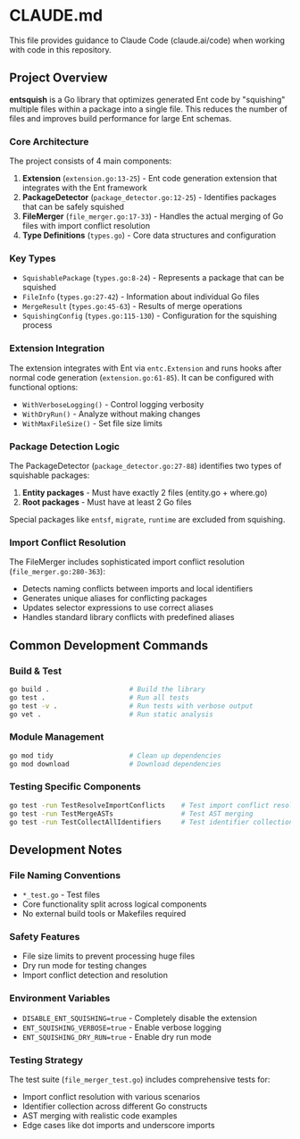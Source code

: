 # CLAUDE.md

This file provides guidance to Claude Code (claude.ai/code) when working with code in this repository.

## Project Overview

**entsquish** is a Go library that optimizes generated Ent code by "squishing" multiple files within a package into a single file. This reduces the number of files and improves build performance for large Ent schemas.

### Core Architecture

The project consists of 4 main components:

1. **Extension** (`extension.go:13-25`) - Ent code generation extension that integrates with the Ent framework
2. **PackageDetector** (`package_detector.go:12-25`) - Identifies packages that can be safely squished 
3. **FileMerger** (`file_merger.go:17-33`) - Handles the actual merging of Go files with import conflict resolution
4. **Type Definitions** (`types.go`) - Core data structures and configuration

### Key Types

- `SquishablePackage` (`types.go:8-24`) - Represents a package that can be squished
- `FileInfo` (`types.go:27-42`) - Information about individual Go files  
- `MergeResult` (`types.go:45-63`) - Results of merge operations
- `SquishingConfig` (`types.go:115-130`) - Configuration for the squishing process

### Extension Integration

The extension integrates with Ent via `entc.Extension` and runs hooks after normal code generation (`extension.go:61-85`). It can be configured with functional options:

- `WithVerboseLogging()` - Control logging verbosity
- `WithDryRun()` - Analyze without making changes
- `WithMaxFileSize()` - Set file size limits

### Package Detection Logic

The PackageDetector (`package_detector.go:27-88`) identifies two types of squishable packages:

1. **Entity packages** - Must have exactly 2 files (entity.go + where.go)
2. **Root packages** - Must have at least 2 Go files

Special packages like `entsf`, `migrate`, `runtime` are excluded from squishing.

### Import Conflict Resolution

The FileMerger includes sophisticated import conflict resolution (`file_merger.go:280-363`):

- Detects naming conflicts between imports and local identifiers
- Generates unique aliases for conflicting packages  
- Updates selector expressions to use correct aliases
- Handles standard library conflicts with predefined aliases

## Common Development Commands

### Build & Test
```bash
go build .                    # Build the library
go test .                     # Run all tests  
go test -v .                  # Run tests with verbose output
go vet .                      # Run static analysis
```

### Module Management
```bash
go mod tidy                   # Clean up dependencies
go mod download               # Download dependencies
```

### Testing Specific Components
```bash
go test -run TestResolveImportConflicts    # Test import conflict resolution
go test -run TestMergeASTs                 # Test AST merging
go test -run TestCollectAllIdentifiers     # Test identifier collection
```

## Development Notes

### File Naming Conventions
- `*_test.go` - Test files
- Core functionality split across logical components
- No external build tools or Makefiles required

### Safety Features
- File size limits to prevent processing huge files
- Dry run mode for testing changes
- Import conflict detection and resolution

### Environment Variables
- `DISABLE_ENT_SQUISHING=true` - Completely disable the extension
- `ENT_SQUISHING_VERBOSE=true` - Enable verbose logging
- `ENT_SQUISHING_DRY_RUN=true` - Enable dry run mode

### Testing Strategy
The test suite (`file_merger_test.go`) includes comprehensive tests for:
- Import conflict resolution with various scenarios
- Identifier collection across different Go constructs  
- AST merging with realistic code examples
- Edge cases like dot imports and underscore imports